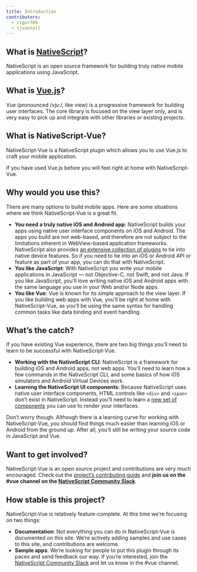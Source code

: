 ```yaml
---
title: Introduction
contributors:
  - rigor789
  - tjvantoll
---
```

## What is [NativeScript](https://www.nativescript.org/)?

NativeScript is an open source framework for building truly native mobile applications using JavaScript.

## What is [Vue.js](https://vuejs.org/)?

Vue (pronounced /vjuː/, like view) is a progressive framework for building user interfaces. The core library is focused on the view layer only, and is very easy to pick up and integrate with other libraries or existing projects.

## What is NativeScript-Vue?

NativeScript-Vue is a NativeScript plugin which allows you to use Vue.js to craft your mobile application.

If you have used Vue.js before you will feel right at home with NativeScript-Vue.

## Why would you use this?

There are many options to build mobile apps. Here are some situations where we think NativeScript-Vue is a great fit.

* **You need a truly native iOS and Android app**: NativeScript builds your apps using native user interface components on iOS and Android. The apps you build are not web-based, and therefore are not subject to the limitations inherent in WebView-based application frameworks. NativeScript also provides [an extensive collection of plugins](http://market.nativescript.org/) to tie into native device features. So if you need to tie into an iOS or Android API or feature as part of your app, you can do that with NativeScript.
* **You like JavaScript**: With NativeScript you write your mobile applications in JavaScript — not Objective-C, not Swift, and not Java. If you like JavaScript, you’ll love writing native iOS and Android apps with the same language you use in your Web and/or Node apps.
* **You like Vue**: Vue is known for its simple approach to the view layer. If you like building web apps with Vue, you’ll be right at home with NativeScript-Vue, as you’ll be using the same syntax for handling common tasks like data binding and event handling.

## What’s the catch?

If you have existing Vue experience, there are two big things you’ll need to learn to be successful with NativeScript-Vue.

* **Working with the NativeScript CLI**: NativeScript is a framework for building iOS and Android apps, not web apps. You’ll need to learn how a few commands in the NativeScript CLI, and some basics of how iOS simulators and Android Virtual Devices work.
* **Learning the NativeScript UI components**: Because NativeScript uses native user interface components, HTML controls like `<div>` and `<span>` don’t exist in NativeScript. Instead you’ll need to learn a [new set of components](https://docs.nativescript.org/ui/components) you can use to render your interfaces.

Don’t worry though. Although there is a learning curve for working with NativeScript-Vue, you should find things much easier than learning iOS or Android from the ground up. After all, you’ll still be writing your source code in JavaScript and Vue.

## Want to get involved?

NativeScript-Vue is an open source project and contributions are very much encouraged. Check out the [project’s contributing guide](https://github.com/nativescript-vue/nativescript-vue/blob/master/CONTRIBUTING.md) and **join us on the #vue channel on the [NativeScript Community Slack](https://developer.telerik.com/wp-login.php?action=slack-invitation)**.

## How stable is this project?

NativeScript-Vue is relatively feature-complete. At this time we’re focusing on two things:

* **Documentation**: Not everything you can do in NativeScript-Vue is documented on this site. We’re actively adding samples and use cases to this site, and contributions are welcome.
* **Sample apps**: We’re looking for people to put this plugin through its paces and send feedback our way. If you’re interested, join the [NativeScript Community Slack](https://developer.telerik.com/wp-login.php?action=slack-invitation) and let us know in the #vue channel.